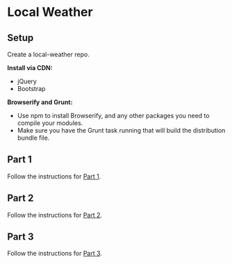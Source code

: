 # Local Weather

## Setup

Create a local-weather repo.

**Install via CDN:**

- jQuery
- Bootstrap

**Browserify and Grunt:**

- Use npm to install Browserify, and any other packages you need to compile your modules.
- Make sure you have the Grunt task running that will build the distribution bundle file.

## Part 1
Follow the instructions for [Part 1](./part1.md).

## Part 2
Follow the instructions for [Part 2](./part2.md).

## Part 3
Follow the instructions for [Part 3](./part3.md).

